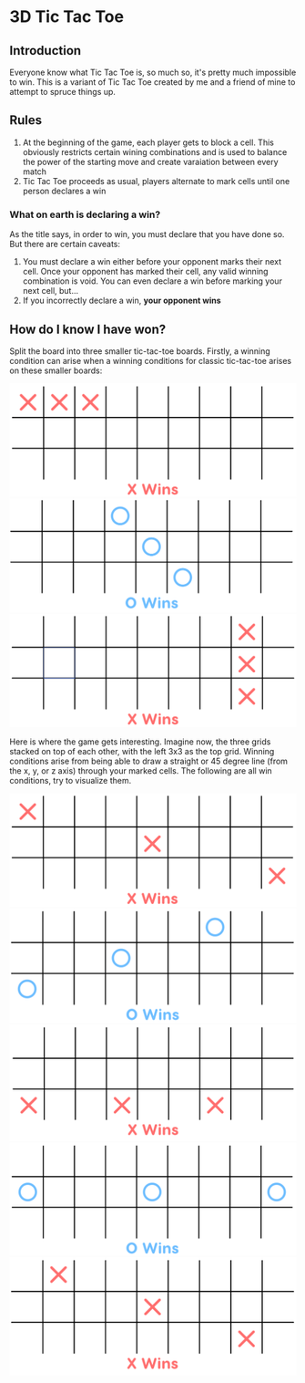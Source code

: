 # 3D Tic Tac Toe
## Introduction
Everyone know what Tic Tac Toe is, so much so, it's pretty much impossible to win. This is a variant of Tic Tac Toe created by me and a friend of mine to attempt to spruce things up.

## Rules
1. At the beginning of the game, each player gets to block a cell. This obviously restricts certain wining combinations and is used to balance the power of the starting move and create varaiation between every match
2. Tic Tac Toe proceeds as usual, players alternate to mark cells until one person declares a win

### What on earth is declaring a win?
As the title says, in order to win, you must declare that you have done so. But there are certain caveats:
1. You must declare a win either before your opponent marks their next cell. Once your opponent has marked their cell, any valid winning combination is void. You can even declare a win before marking your next cell, but...
2. If you incorrectly declare a win, **your opponent wins**

## How do I know I have won?
Split the board into three smaller tic-tac-toe boards. Firstly, a winning condition can arise when a winning conditions for classic tic-tac-toe arises on these smaller boards:

![img.png](src/images/img_1.png)
![img_3.png](src/images/img_2.png)
![img.png](src/images/img_3.png)

Here is where the game gets interesting. Imagine now, the three grids stacked on top of each other, with the left 3x3 as the top grid. Winning conditions arise from being able to draw a straight or 45 degree line (from the x, y, or z axis) through your marked cells. The following are all win conditions, try to visualize them.

![img.png](src/images/img_4.png)
![img_4.png](src/images/img_5.png)
![img_1.png](src/images/img_6.png)
![img_5.png](src/images/img_7.png)
![img_2.png](src/images/img_8.png)